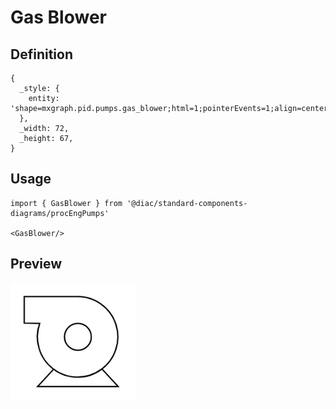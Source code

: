 # Gas Blower

## Definition

```
{
  _style: { 
    entity: 'shape=mxgraph.pid.pumps.gas_blower;html=1;pointerEvents=1;align=center;verticalLabelPosition=bottom;verticalAlign=top;dashed=0;',
  },
  _width: 72,
  _height: 67,
}
```

## Usage

```
import { GasBlower } from '@diac/standard-components-diagrams/procEngPumps'

<GasBlower/>
```

## Preview

<img src="./gas-blower.png" width="200"/>
